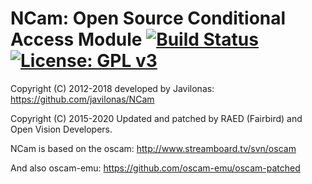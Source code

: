 NCam: Open Source Conditional Access Module [![Build Status](https://travis-ci.org/OpenVisionE2/NCam.svg?branch=master)](https://travis-ci.org/OpenVisionE2/NCam) [![License: GPL v3](https://img.shields.io/badge/License-GPLv3-blue.svg)](https://www.gnu.org/licenses/gpl-3.0)
===========================================

Copyright (C) 2012-2018 developed by Javilonas: https://github.com/javilonas/NCam

Copyright (C) 2015-2020 Updated and patched by RAED (Fairbird) and Open Vision Developers.

NCam is based on the oscam: http://www.streamboard.tv/svn/oscam

And also oscam-emu: https://github.com/oscam-emu/oscam-patched
